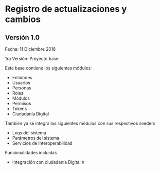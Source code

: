 # Registro de actualizaciones y cambios

## Versión 1.0

Fecha: 11 Diciembre 2018

1ra Versión: Proyecto base.

Este base contiene los siguientes módulos:

- Entidades
- Usuarios
- Personas
- Roles
- Módulos
- Permisos
- Tokens
- Ciudadanía Digital

También ya se integra los siguientes módulos con sus respectivos seeders

- Logs del sistema
- Parámetros del sistema
- Servicios de Interoperabilidad 

Funcionalidades incluidas

- Integración con ciudadanía Digital
n